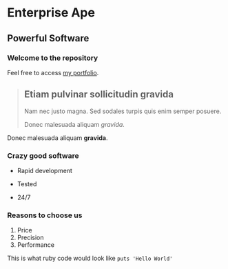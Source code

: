 Enterprise Ape
==============

Powerful Software
-----------------

### Welcome to the repository

Feel free to access [my portfolio](http://abelchavez.heroku.com).

> ## Etiam pulvinar sollicitudin gravida
>
> Nam nec justo magna. Sed sodales turpis quis enim semper posuere.
>
> Donec malesuada aliquam *gravida*.

Donec malesuada aliquam **gravida**.

### Crazy good software
* Rapid development
+ Tested
- 24/7

### Reasons to choose us
1. Price
2. Precision
3. Performance

This is what ruby code would look like `puts 'Hello World'`
